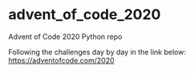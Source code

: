 # advent_of_code_2020
Advent of Code 2020 Python repo

Following the challenges day by day in the link below:
https://adventofcode.com/2020